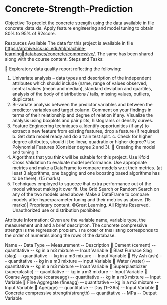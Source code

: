 # Concrete-Strength-Prediction
Objective 
To predict the concrete strength using the data available in file concrete_data.xls. Apply 
feature engineering and model tuning to obtain 80% to 95% of R2score.
 
Resources Available 
The data for this project is available in file https://archive.ics.uci.edu/ml/machine-learningdatabases/concrete/compressive/. The same has been shared along with the course content.
Steps and Tasks: 
 
 Exploratory data quality report reflecting the following: 
1. Univariate analysis – data types and description of the independent attributes 
which should include (name, range of values observed, central values (mean and 
median), standard deviation and quartiles, analysis of the body of distributions / 
tails, missing values, outliers, duplicates
2. Bi-variate analysis between the predictor variables and between the predictor 
variables and target column. Comment on your findings in terms of their 
relationship and degree of relation if any. Visualize the analysis using boxplots and 
pair plots, histograms or density curves.
3. Feature Engineering techniques
a. Identify opportunities (if any) to extract a new feature from existing features, 
drop a feature (if required)
b. Get data model ready and do a train test split.
c. Check for higher degree attributes, should it be linear, quadratic or higher
degree? Use Polynomial Features (Consider degree 2 and 3).
 Creating the model and tuning it
1. Algorithms that you think will be suitable for this project. Use Kfold Cross 
Validation to evaluate model performance. Use appropriate metrics and make a 
DataFrame to compare models w.r.t their metrics.
(at least 3 algorithms, one bagging and one boosting based algorithms has to be 
there). (15 marks)
2. Techniques employed to squeeze that extra performance out of the model 
without making it over fit. Use Grid Search or Random Search on any of the two 
models used above. Make a DataFrame to compare models after hyperparameter 
tuning and their metrics as above. (15 marks)| Proprietary content. ©Great Learning. All Rights Reserved. Unauthorized use or distribution prohibited
 
Attribute Information:
Given are the variable name, variable type, the measurement unit and a brief description. 
The concrete compressive strength is the regression problem. The order of this listing 
corresponds to the order of numerals along the rows of the database.
 
 
Name -- Data Type -- Measurement -- Description
 Cement (cement) -- quantitative -- kg in a m3 mixture -- Input Variable
 Blast Furnace Slag (slag) -- quantitative -- kg in a m3 mixture -- Input Variable
 Fly Ash (ash) -- quantitative -- kg in a m3 mixture -- Input Variable
 Water (water) -- quantitative -- kg in a m3 mixture -- Input Variable
 Superplasticizer (superplastic) -- quantitative -- kg in a m3 mixture -- Input Variable
 Coarse Aggregate (coarseagg) -- quantitative -- kg in a m3 mixture -- Input Variable
 Fine Aggregate (fineagg) -- quantitative -- kg in a m3 mixture -- Input Variable
 Age(age) -- quantitative -- Day (1~365) -- Input Variable
 Concrete compressive strength(strength) -- quantitative -- MPa -- Output Variable

